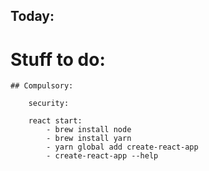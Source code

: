 ## Today:

# Stuff to do:
    ## Compulsory:
                
        security:

        react start:
            - brew install node
            - brew install yarn
            - yarn global add create-react-app
            - create-react-app --help

